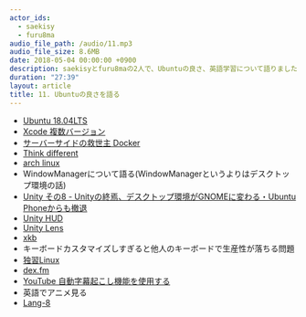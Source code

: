 ```yaml
---
actor_ids:
  - saekisy
  - furu8ma
audio_file_path: /audio/11.mp3
audio_file_size: 8.6MB
date: 2018-05-04 00:00:00 +0900
description: saekisyとfuru8maの2人で、Ubuntuの良さ、英語学習について語りました。
duration: "27:39"
layout: article
title: 11. Ubuntuの良さを語る
---
```


- [Ubuntu 18.04LTS](https://insights.ubuntu.com/2018/04/26/ubuntu-18-04-lts-optimised-for-security-multi-cloud-containers-ai)
- [Xcode 複数バージョン](https://www.google.co.jp/search?q=xcode+%E8%A4%87%E6%95%B0%E3%83%90%E3%83%BC%E3%82%B8%E3%83%A7%E3%83%B3&oq=xcode&aqs=chrome.0.69i59j69i57j69i61j69i60j69i61j0.2507j0j7&client=ubuntu&sourceid=chrome&ie=UTF-8)
- [サーバーサイドの救世主 Docker](https://www.docker.com/)
- [Think different](https://www.youtube.com/watch?v=TX173u2Ry7A)
- [arch linux](https://www.archlinux.org/)
- WindowManagerについて語る(WindowManagerというよりはデスクトップ環境の話)
- [Unity その8 - Unityの終焉、デスクトップ環境がGNOMEに変わる・Ubuntu Phoneからも撤退](https://kledgeb.blogspot.jp/2017/04/ubuntu-1804-1-unitygnomeubuntu-phone.html)
- [Unity HUD](https://wiki.ubuntu.com/Unity/HUD)
- [Unity Lens](http://gihyo.jp/admin/serial/01/ubuntu-recipe/0204)
- [xkb](https://wiki.archlinux.jp/index.php/X_KeyBoard_extension)
- キーボードカスタマイズしすぎると他人のキーボードで生産性が落ちる問題
- [独習Linux](https://www.amazon.co.jp/exec/obidos/ASIN/4798125229/amazletjp-22/ref=nosim/)
- [dex.fm](http://dex.fm/)
- [YouTube 自動字幕起こし機能を使用する](https://support.google.com/youtube/answer/6373554?hl=ja)
- 英語でアニメ見る
- [Lang-8](http://lang-8.com/)

